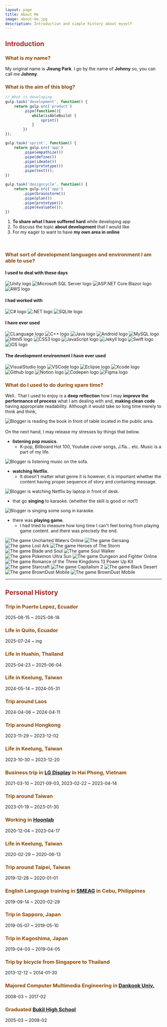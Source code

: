 ```yaml
---
layout: page
title: About Me
image: about-me.jpg
description: Introduction and simple history about myself
---
```


## <span style="color: brown">**Introduction**</span>
### <span style="color: #8D4801">**What is my name?**</span>
My original name is **Jisung Park**. I go by the name of **Johnny** so, you can call me **Johnny**.

### <span style="color: #8D4801">**What is the aim of this blog?**</span>

```javascript
// What is developing
gulp.task('development', function() {
    return gulp.src('product')
        .pipe(function(){
            while(isAbleBuild) {
                sprint()
            }
        })
});

gulp.task('sprint', function() {
    return gulp.src('app')
        .pipe(empathize())
        .pipe(define())
        .pipe(ideate())
        .pipe(prototype())
        .pipe(test());
})

gulp.task('designcycle', function() {
    return gulp.src('app')
        .pipe(brainstorm())
        .pipe(plan())
        .pipe(prototype())
        .pipe(evaluate());
})
```
1. **To share what I have suffered hard** while developing app
2. To discuss the topic **about development** that I would like 
3. For my eager to want to have **my own area in online**

<br>

### <span style="color: #8D4801">**What sort of development languages and environment I am able to use?**</span>
#### I used to deal with these days
<img src="https://img.shields.io/badge/Unity-FFFFFF?style=flat&logo=unity&logoColor=white" title="Unity logo" alt="Unity logo">
<img src="https://img.shields.io/badge/Microsoft&nbsp;SQL&nbsp;Server-CC2927?style=flat&logo=microsoftsqlserver&logoColor=white" title="Microsoft SQL Server logo" alt="Microsoft SQL Server logo">
<img src="https://img.shields.io/badge/ASP.NET&nbsp;Core&nbsp;Blazor-512BD4?style=flat&logo=blazor&logoColor=white" title="ASP.NET Core Blazor logo" alt="ASP.NET Core Blazor logo">
<img src="https://img.shields.io/badge/AWS-232F3E?style=flat&logo=amazonwebservices&logoColor=white" title="AWS logo" alt="AWS logo">
<!-- <img src="https://img.shields.io/badge/Spring-6DB33F?style=flat&logo=spring&logoColor=white" title="Spring logo" alt="Spring logo"> -->

#### I had worked with
<img src="https://img.shields.io/badge/Csharp-239120?style=flat&logo=csharp&logoColor=white" title="C# logo" alt="C# logo">
<img src="https://img.shields.io/badge/.NET-512BD4?style=flat&logo=dotnet&logoColor=white" title=".NET logo" alt=".NET logo">
<img src="https://img.shields.io/badge/SQLite-003B57?style=flat&logo=sqlite&logoColor=white" title="SQLite logo" alt="SQLite logo">

#### I have ever used
<img src="https://img.shields.io/badge/CLanguage-A8B9CC?style=flat&logo=c&logoColor=white" title="CLanguage logo" alt="CLanguage logo">
<img src="https://img.shields.io/badge/C++-00599C?style=flat&logo=cplusplus&logoColor=white" title="C++ logo" alt="C++ logo">
<img src="https://img.shields.io/badge/Java-FFFFFF?style=flat&logo=openjdk&logoColor=white" title="Java logo" alt="Java logo">
<img src="https://img.shields.io/badge/Android-3DDC84?style=flat&logo=android&logoColor=white" title="Android logo" alt="Android logo">
<img src="https://img.shields.io/badge/MySQL-4479A1?style=flat&logo=mysql&logoColor=white" title="MySQL logo" alt="MySQL logo">
<img src="https://img.shields.io/badge/Html5-E34F26?style=flat&logo=html5&logoColor=white" title="Html5 logo" alt="Html5 logo">
<img src="https://img.shields.io/badge/CSS3-1572B6?style=flat&logo=css3&logoColor=white" title="CSS3 logo" alt="CSS3 logo">
<img src="https://img.shields.io/badge/JavaScript-F7DF1E?style=flat&logo=javascript&logoColor=white" title="JavaScript logo" alt="JavaScript logo">
<img src="https://img.shields.io/badge/Jekyll-CC0000?style=flat&logo=jekyll&logoColor=white" title="Jekyll logo" alt="Jekyll logo">
<img src="https://img.shields.io/badge/Swift-F05138?style=flat&logo=swift&logoColor=white" title="Swift logo" alt="Swift logo">
<img src="https://img.shields.io/badge/UIKit-SwiftUI-000000?style=flat&logo=ios&logoColor=white" title="iOS logo " alt="iOS logo">

#### The development environment I have ever used
<img src="https://img.shields.io/badge/VisualStudio-5C2D91?style=flat&logo=visualstudio&logoColor=white" title="VisualStudio logo" alt="VisualStudio logo">
<img src="https://img.shields.io/badge/VSCode-007ACC?style=flat&logo=visualstudiocode&logoColor=white" title="VSCode logo" alt="VSCode logo">
<img src="https://img.shields.io/badge/Eclipse-2C2255?style=flat&logo=eclipseide&logoColor=white" title="Eclipse logo" alt="Eclipse logo">
<img src="https://img.shields.io/badge/Xcode-147EFB?style=flat&logo=xcode&logoColor=white" title="Xcode logo" alt="Xcode logo">
<img src="https://img.shields.io/badge/Github-181717?style=flat&logo=github&logoColor=white" title="Github logo" alt="Github logo">
<img src="https://img.shields.io/badge/Notion-000000?style=flat&logo=notion&logoColor=white" title="Notion logo" alt="Notion logo">
<img src="https://img.shields.io/badge/Codepen-000000?style=flat&logo=codepen&logoColor=white" title="Codepen logo" alt="Codepen logo">
<img src="https://img.shields.io/badge/Figma-F24E1E?style=flat&logo=figma&logoColor=white" title="Figma logo" alt="Figma logo">

<br>

### <span style="color: #8D4801">**What do I used to do during spare time?**</span>

Well.. That I used to enjoy is a **deep reflection** how I may **improve the performance of process** what I am dealing with and, **making clean code** having appropriate readability. Although it would take so long time merely to think and think,

<div class="image-slider-static">
  <img data-src="images/pages/about-me/hobbies/reading-book.jpg" title="Blogger is reading the book in front of table located in the public area." alt="Blogger is reading the book in front of table located in the public area.">
</div>
<br>
On the next hand, I may release my stresses by things that below.

- **listening pop musics**.
  - K-pop, Billboard Hot 100, Youtube cover songs, J.fla... etc. Music is a part of my life.
<div class="image-slider-static">
  <img data-src="images/pages/about-me/hobbies/listening-music.jpg" title="Blogger is listening music on the sofa." alt="Blogger is listening music on the sofa.">
</div>

- **watching Netflix**.
  - It doesn't matter what genre it is however, it is important whether the content having proper sequence of story and containing message.
<div class="image-slider-static">
  <img data-src="images/pages/about-me/hobbies/watching-netflix.jpg" title="Blogger is watching Netflix by laptop in front of desk." alt="Blogger is watching Netflix by laptop in front of desk.">
</div>

- that go **singing** to karaoke. (whether the skill is good or not?)
<div class="image-slider-static">
  <img data-src="images/pages/about-me/hobbies/singing-song.jpg" title="Blogger is singing some song in karaoke." alt="Blogger is singing some song in karaoke.">
</div>

- there was **playing game**.
  - I had tried to measure how long time I can't feel boring from playing game content. and there was precisely the end.

<div class="image-slider-auto">
  <img data-src="images/pages/about-me/games/uncharted-waters-online.jpg" title="The game Uncharted Waters Online" alt="The game Uncharted Waters Online">
  <img data-src="images/pages/about-me/games/gersang.jpg" title="The game Gersang" alt="The game Gersang">
  <img data-src="images/pages/about-me/games/lost-ark.jpg" title="The game Lost Ark" alt="The game Lost Ark">
  <img data-src="images/pages/about-me/games/heroes-of-the-storm.jpg" title="The game Heroes of The Storm" alt="The game Heroes of The Storm">
  <img data-src="images/pages/about-me/games/blade-and-soul.jpg" title="The game Blade and Soul" alt="The game Blade and Soul">
  <img data-src="images/pages/about-me/games/soul-walker.jpg" title="The game Soul Walker" alt="The game Soul Walker">
  <img data-src="images/pages/about-me/games/pokemon-ultra-sun.jpg" title="The game Pokemon Ultra Sun" alt="The game Pokemon Ultra Sun">
  <img data-src="images/pages/about-me/games/dungeon-and-fighter.jpg" title="The game Dungeon and Fighter Online" alt="The game Dungeon and Fighter Online">
  <img data-src="images/pages/about-me/games/romance-of-the-three-kingdoms-13-power-up-kit.jpg" title="The game Romance of the Three Kingdoms 13 Power Up Kit" alt="The game Romance of the Three Kingdoms 13 Power Up Kit">
  <img data-src="images/pages/about-me/games/starcraft.jpg" title="The game Starcraft" alt="The game Starcraft">
  <img data-src="images/pages/about-me/games/capitalism-2.jpg" title="The game Capitalism 2" alt="The game Capitalism 2">
  <img data-src="images/pages/about-me/games/black-desert.jpg" title="The game Black Desert" alt="The game Black Desert">
  <img data-src="images/pages/about-me/games/browndust-mobile_1.jpg" title="The game BrownDust Mobile" alt="The game BrownDust Mobile">
  <img data-src="images/pages/about-me/games/browndust-mobile_2.jpg" title="The game BrownDust Mobile" alt="The game BrownDust Mobile">
</div>

---

## <span style="color: brown">**Personal History**</span>

### <span style="color: #8D4801">**Trip in Puerto Lopez, Ecuador**</span>
2025-08-15 ~ 2025-08-18

### <span style="color: #8D4801">**Life in Quito, Ecuador**</span>
2025-07-24 ~ ing

### <span style="color: #8D4801">**Life in Huahin, Thailand**</span>
2025-04-23 ~ 2025-06-04

### <span style="color: #8D4801">**Life in Keelung, Taiwan**</span>
2024-05-14 ~ 2024-05-31

### <span style="color: #8D4801">**Trip around Laos**</span>
2024-04-06 ~ 2024-04-11

### <span style="color: #8D4801">**Trip around Hongkong**</span>
2023-11-29 ~ 2023-12-02

### <span style="color: #8D4801">**Life in Keelung, Taiwan**</span>
2023-10-30 ~ 2023-12-20

### <span style="color: #8D4801">**Business trip in [LG Display][business-trip] in Hai Phong, Vietnam**</span>
2021-03-10 ~ 2021-09-03, 2023-02-22 ~ 2023-04-14  

### <span style="color: #8D4801">**Trip around Taiwan**</span>
2023-01-19 ~ 2023-01-30

### <span style="color: #8D4801">**Working in [Hoonlab][first-company]**</span>
2020-12-04 ~ 2023-04-17  

### <span style="color: #8D4801">**Life in Keelung, Taiwan**</span>
2020-02-29 ~ 2020-06-13  

### <span style="color: #8D4801">**Trip around Taipei, Taiwan**</span>
2019-12-28 ~ 2020-01-01

### <span style="color: #8D4801">**English Language training in [SMEAG][english-language-training] in Cebu, Philippines**</span>
2019-09-14 ~ 2020-02-29  

### <span style="color: #8D4801">**Trip in Sapporo, Japan**</span>
2019-05-07 ~ 2019-05-10  

### <span style="color: #8D4801">**Trip in Kagoshima, Japan**</span>
2019-04-03 ~ 2019-04-05  

### <span style="color: #8D4801">**Trip by bicycle from Singapore to Thailand**</span>
2013-12-12 ~ 2014-01-30  

### <span style="color: #8D4801">**Majored Computer Multimedia Engineering in [Dankook Univ.][university]**</span>
2008-03 ~ 2017-02

### <span style="color: #8D4801">**Graduated [Bukil High School][high-school]**</span>
2005-03 ~ 2008-02

[business-trip]: https://www.lgdisplay.com/kor/company/info/place?type=02 "Navigate to LG Display"
[english-language-training]: http://www.smeag.com "Navigate to SMEAG"
[first-company]: http://www.hoonlab.co.kr "Navigate to Hoonlab"
[university]: https://www.dankook.ac.kr/web/kor "Navigate to Dankook Univ."
[high-school]: https://www.bugil.hs.kr/jsp/index/index.jsp "Navigate to Bukil High School"